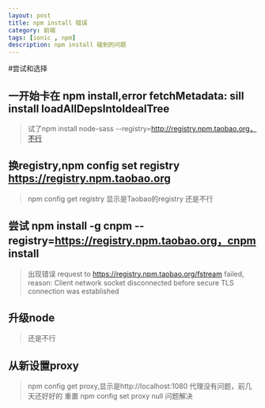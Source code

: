 ```yaml
---
layout: post
title: npm install 错误
category: 前端
tags: [ionic , npm]
description: npm install 碰到的问题
---
```


#尝试和选择

## 一开始卡在 npm install,error fetchMetadata: sill install loadAllDepsIntoIdealTree

 > 试了npm install node-sass --registry=http://registry.npm.taobao.org，不行
 
 ## 换registry,npm config set registry https://registry.npm.taobao.org
 > npm config get registry 显示是Taobao的registry
 还是不行
 ## 尝试 npm install -g cnpm --registry=https://registry.npm.taobao.org，cnpm install
 > 出现错误 request to https://registry.npm.taobao.org/fstream failed, reason: Client network socket disconnected before secure TLS connection was established
 ## 升级node
 > 还是不行
 ## 从新设置proxy
   > npm config get proxy,显示是http://localhost:1080
   > 代理没有问题，前几天还好好的
   > 重置 npm config set proxy null
   > 问题解决

 